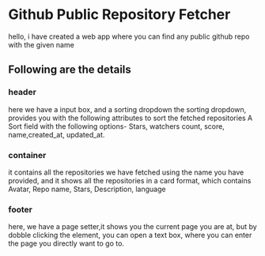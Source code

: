 <!-- @format -->

# Github Public Repository Fetcher

hello, i have created a web app where you can find any public github repo with the given name

## Following are the details

### header

here we have a input box, and a sorting dropdown
the sorting dropdown, provides you with the following attributes to sort the fetched repositories
A Sort field with the following options- Stars, watchers count, score, name,created_at, updated_at.

### container

it contains all the repositories we have fetched using the name you have provided,
and it shows all the repositories in a card format, which contains  
Avatar, Repo name, Stars, Description, language

### footer

here, we have a page setter,it shows you the current page you are at, but by dobble clicking the element, you can open a text box, where you can enter the page you directly want to go to.
